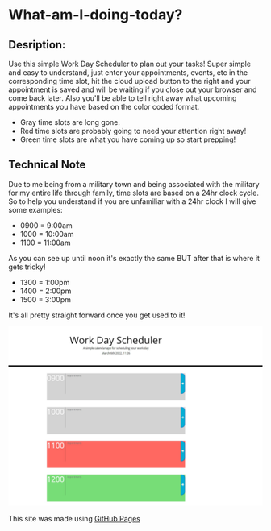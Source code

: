 # What-am-I-doing-today?

## Desription: 
Use this simple Work Day Scheduler to plan out your tasks! Super simple and easy to understand, just enter your appointments, events, etc in the corresponding time slot, hit the cloud upload button to the right and your appointment is saved and will be waiting if you close out your browser and come back later. Also you'll be able to tell right away what upcoming appointments you have based on the color coded format.

* Gray time slots are long gone.
* Red time slots are probably going to need your attention right away!
* Green time slots are what you have coming up so start prepping!

## Technical Note
Due to me being from a military town and being associated with the military for my entire life through family, time slots are based on a 24hr clock cycle. So to help you understand if you are unfamiliar with a 24hr clock I will give some examples:

- 0900 = 9:00am
- 1000 = 10:00am
- 1100 = 11:00am

As you can see up until noon it's exactly the same BUT after that is where it gets tricky!

- 1300 = 1:00pm
- 1400 = 2:00pm
- 1500 = 3:00pm

It's all pretty straight forward once you get used to it! 

![schedule sample](./assets/images/schedule-sample.jpg)

This site was made using [GitHub Pages](https://ejimenez22.github.io/What-am-I-doing-today-/)


